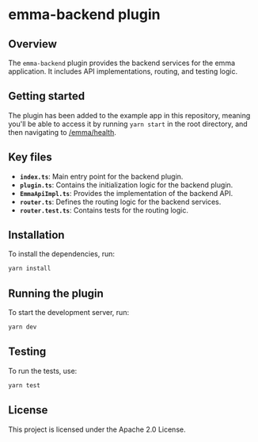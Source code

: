 # emma-backend plugin

## Overview

The `emma-backend` plugin provides the backend services for the emma application. It includes API implementations, routing, and testing logic.

## Getting started

The plugin has been added to the example app in this repository, meaning you'll be able to access it by running `yarn start` in the root directory, and then navigating to [/emma/health](http://localhost:7007/api/emma/health).

## Key files

- **`index.ts`**: Main entry point for the backend plugin.
- **`plugin.ts`**: Contains the initialization logic for the backend plugin.
- **`EmmaApiImpl.ts`**: Provides the implementation of the backend API.
- **`router.ts`**: Defines the routing logic for the backend services.
- **`router.test.ts`**: Contains tests for the routing logic.

## Installation

To install the dependencies, run:

```sh
yarn install
```

## Running the plugin

To start the development server, run:

```sh
yarn dev
```

## Testing

To run the tests, use:

```sh
yarn test
```

## License

This project is licensed under the Apache 2.0 License.
